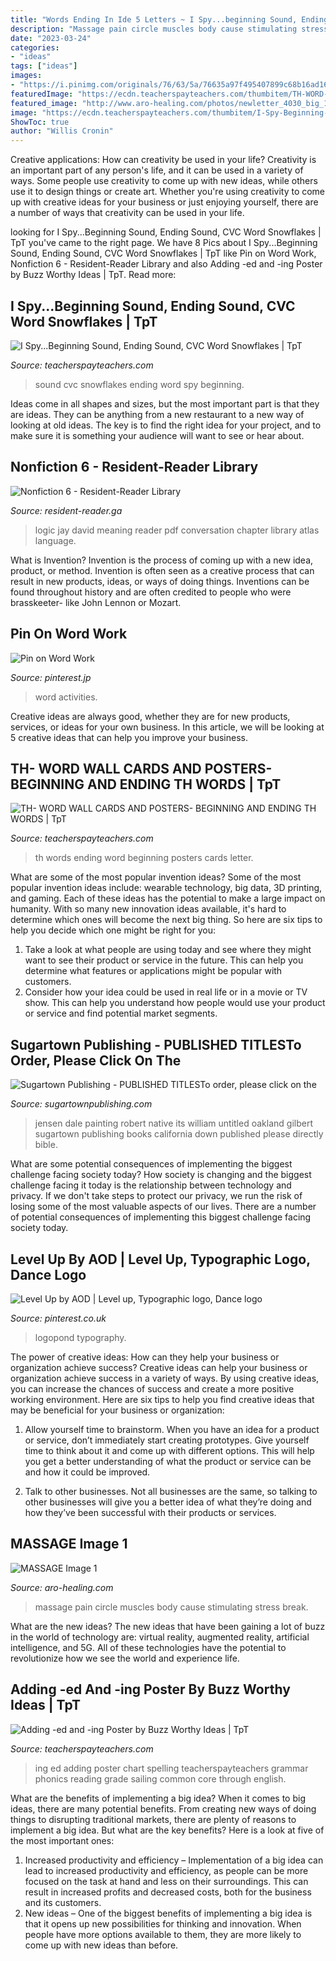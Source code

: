 ```yaml
---
title: "Words Ending In Ide 5 Letters ~ I Spy...beginning Sound, Ending Sound, Cvc Word Snowflakes"
description: "Massage pain circle muscles body cause stimulating stress break"
date: "2023-03-24"
categories:
- "ideas"
tags: ["ideas"]
images:
- "https://i.pinimg.com/originals/76/63/5a/76635a97f495407899c68b16ad16248a.png"
featuredImage: "https://ecdn.teacherspayteachers.com/thumbitem/TH-WORD-WALL-CARDS-AND-POSTERS-BEGINNING-AND-ENDING-TH-WORDS-2243087-1460064675/original-2243087-1.jpg"
featured_image: "http://www.aro-healing.com/photos/newletter_4030_big_1.jpg?2641"
image: "https://ecdn.teacherspayteachers.com/thumbitem/I-Spy-Beginning-Sound-Ending-Sound-CVC-Word-Snowflakes-2941672-1521718725/original-2941672-1.jpg"
ShowToc: true
author: "Willis Cronin"
---
```



Creative applications: How can creativity be used in your life?
Creativity is an important part of any person's life, and it can be used in a variety of ways. Some people use creativity to come up with new ideas, while others use it to design things or create art. Whether you're using creativity to come up with creative ideas for your business or just enjoying yourself, there are a number of ways that creativity can be used in your life.

	

		
looking for I Spy...Beginning Sound, Ending Sound, CVC Word Snowflakes | TpT you've came to the right page. We have 8 Pics about I Spy...Beginning Sound, Ending Sound, CVC Word Snowflakes | TpT like Pin on Word Work, Nonfiction 6 - Resident-Reader Library and also Adding -ed and -ing Poster by Buzz Worthy Ideas | TpT. Read more:
		
    
## I Spy...Beginning Sound, Ending Sound, CVC Word Snowflakes | TpT

<img loading=lazy src="https://ecdn.teacherspayteachers.com/thumbitem/I-Spy-Beginning-Sound-Ending-Sound-CVC-Word-Snowflakes-2941672-1521718725/original-2941672-1.jpg" onerror="this.onerror=null;this.src='https://tse3.mm.bing.net/th?id=OIP.SlEwLs4CSO3AEvJ8jbTnoQAAAA&amp;pid=15.1';" alt="I Spy...Beginning Sound, Ending Sound, CVC Word Snowflakes | TpT">

_Source: teacherspayteachers.com_

>sound cvc snowflakes ending word spy beginning. 

	

Ideas come in all shapes and sizes, but the most important part is that they are ideas. They can be anything from a new restaurant to a new way of looking at old ideas. The key is to find the right idea for your project, and to make sure it is something your audience will want to see or hear about.

    
## Nonfiction 6 - Resident-Reader Library

<img loading=lazy src="https://images-na.ssl-images-amazon.com/images/I/41FcuZEk3JL._SX327_BO1,204,203,200_.jpg" onerror="this.onerror=null;this.src='https://tse4.mm.bing.net/th?id=OIP.xFrmTZdYc-h_OWiki4tK2AAAAA&amp;pid=15.1';" alt="Nonfiction 6 - Resident-Reader Library">

_Source: resident-reader.ga_

>logic jay david meaning reader pdf conversation chapter library atlas language. 

	

What is Invention?
Invention is the process of coming up with a new idea, product, or method. Invention is often seen as a creative process that can result in new products, ideas, or ways of doing things. Inventions can be found throughout history and are often credited to people who were brasskeeter- like John Lennon or Mozart.

    
## Pin On Word Work

<img loading=lazy src="https://i.pinimg.com/736x/6a/e0/cb/6ae0cb2fe019ad4e4b43057ca35cca67--colorful-pictures-literacy-activities.jpg" onerror="this.onerror=null;this.src='https://tse1.mm.bing.net/th?id=OIP.jZld_WHB_2N067Fx-e8b_wAAAA&amp;pid=15.1';" alt="Pin on Word Work">

_Source: pinterest.jp_

>word activities. 

	

Creative ideas are always good, whether they are for new products, services, or ideas for your own business. In this article, we will be looking at 5 creative ideas that can help you improve your business.

    
## TH- WORD WALL CARDS AND POSTERS- BEGINNING AND ENDING TH WORDS | TpT

<img loading=lazy src="https://ecdn.teacherspayteachers.com/thumbitem/TH-WORD-WALL-CARDS-AND-POSTERS-BEGINNING-AND-ENDING-TH-WORDS-2243087-1460064675/original-2243087-1.jpg" onerror="this.onerror=null;this.src='https://tse4.mm.bing.net/th?id=OIP.djtXD6apxwI9BXPwg5JUKgAAAA&amp;pid=15.1';" alt="TH- WORD WALL CARDS AND POSTERS- BEGINNING AND ENDING TH WORDS | TpT">

_Source: teacherspayteachers.com_

>th words ending word beginning posters cards letter. 

	

What are some of the most popular invention ideas?
Some of the most popular invention ideas include: wearable technology, big data, 3D printing, and gaming. Each of these ideas has the potential to make a large impact on humanity. With so many new innovation ideas available, it's hard to determine which ones will become the next big thing. So here are six tips to help you decide which one might be right for you: 
1) Take a look at what people are using today and see where they might want to see their product or service in the future. This can help you determine what features or applications might be popular with customers. 
2) Consider how your idea could be used in real life or in a movie or TV show. This can help you understand how people would use your product or service and find potential market segments.

    
## Sugartown Publishing - PUBLISHED TITLESTo Order, Please Click On The

<img loading=lazy src="http://sugartownpublishing.com/yahoo_site_admin/assets/images/Dale_Jensen_3_1-13-14.63114721_std.jpg" onerror="this.onerror=null;this.src='https://tse4.mm.bing.net/th?id=OIP.AW7DVqdrswO_cchVroGiJQHaFx&amp;pid=15.1';" alt="Sugartown Publishing - PUBLISHED TITLESTo order, please click on the">

_Source: sugartownpublishing.com_

>jensen dale painting robert native its william untitled oakland gilbert sugartown publishing books california down published please directly bible. 

	

What are some potential consequences of implementing the biggest challenge facing society today?
How society is changing and the biggest challenge facing it today is the relationship between technology and privacy. If we don't take steps to protect our privacy, we run the risk of losing some of the most valuable aspects of our lives. There are a number of potential consequences of implementing this biggest challenge facing society today.

    
## Level Up By AOD | Level Up, Typographic Logo, Dance Logo

<img loading=lazy src="https://i.pinimg.com/originals/76/63/5a/76635a97f495407899c68b16ad16248a.png" onerror="this.onerror=null;this.src='https://tse1.mm.bing.net/th?id=OIP.igftpB98rJ_cZOu7miJa7gAAAA&amp;pid=15.1';" alt="Level Up by AOD | Level up, Typographic logo, Dance logo">

_Source: pinterest.co.uk_

>logopond typography. 

	

The power of creative ideas: How can they help your business or organization achieve success?
Creative ideas can help your business or organization achieve success in a variety of ways. By using creative ideas, you can increase the chances of success and create a more positive working environment. Here are six tips to help you find creative ideas that may be beneficial for your business or organization:
1. Allow yourself time to brainstorm. When you have an idea for a product or service, don’t immediately start creating prototypes. Give yourself time to think about it and come up with different options. This will help you get a better understanding of what the product or service can be and how it could be improved.

2. Talk to other businesses. Not all businesses are the same, so talking to other businesses will give you a better idea of what they’re doing and how they’ve been successful with their products or services.

    
## MASSAGE Image 1

<img loading=lazy src="http://www.aro-healing.com/photos/newletter_4030_big_1.jpg?2641" onerror="this.onerror=null;this.src='https://tse1.mm.bing.net/th?id=OIP.zka_53zN1EoWfd4NwuoutwAAAA&amp;pid=15.1';" alt="MASSAGE Image 1">

_Source: aro-healing.com_

>massage pain circle muscles body cause stimulating stress break. 

	

What are the new ideas?
The new ideas that have been gaining a lot of buzz in the world of technology are: virtual reality, augmented reality, artificial intelligence, and 5G. All of these technologies have the potential to revolutionize how we see the world and experience life.

    
## Adding -ed And -ing Poster By Buzz Worthy Ideas | TpT

<img loading=lazy src="https://ecdn.teacherspayteachers.com/thumbitem/Adding-ed-and-ing-Poster-2749272-1510243284/original-2749272-1.jpg" onerror="this.onerror=null;this.src='https://tse4.mm.bing.net/th?id=OIP.wmTir46reCSTKvCTbOhBhQAAAA&amp;pid=15.1';" alt="Adding -ed and -ing Poster by Buzz Worthy Ideas | TpT">

_Source: teacherspayteachers.com_

>ing ed adding poster chart spelling teacherspayteachers grammar phonics reading grade sailing common core through english. 

	

What are the benefits of implementing a big idea?
When it comes to big ideas, there are many potential benefits. From creating new ways of doing things to disrupting traditional markets, there are plenty of reasons to implement a big idea. But what are the key benefits? Here is a look at five of the most important ones:
1. Increased productivity and efficiency – Implementation of a big idea can lead to increased productivity and efficiency, as people can be more focused on the task at hand and less on their surroundings. This can result in increased profits and decreased costs, both for the business and its customers.
2. New ideas – One of the biggest benefits of implementing a big idea is that it opens up new possibilities for thinking and innovation. When people have more options available to them, they are more likely to come up with new ideas than before.

